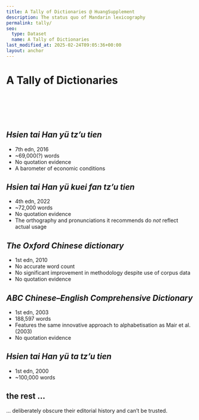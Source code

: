 ```yaml
---
title: A Tally of Dictionaries @ HuangSupplement
description: The status quo of Mandarin lexicography
permalink: tally/
seo:
  type: Dataset
  name: A Tally of Dictionaries
last_modified_at: 2025-02-24T09:05:36+00:00
layout: anchor
---
```

# A Tally of Dictionaries
&nbsp;  
&nbsp;  
&nbsp;  
&nbsp;  
## _Hsien tai Han yü tz’u tien_

- 7th edn, 2016
- ~69,000(?) words
- No quotation evidence
- A barometer of economic conditions

## _Hsien tai Han yü kuei fan tz’u tien_

- 4th edn, 2022
- ~72,000 words
- No quotation evidence
- The orthography and pronunciations it recommends do _not_ reflect actual usage

## _The Oxford Chinese dictionary_

- 1st edn, 2010
- No accurate word count 
- No significant improvement in methodology despite use of corpus data
- No quotation evidence

## _ABC Chinese–English Comprehensive Dictionary_

- 1st edn, 2003
- 188,597 words
- Features the same innovative approach to alphabetisation as Mair et al. (2003)
- No quotation evidence

## _Hsien tai Han yü ta tz’u tien_

- 1st edn, 2000
- ~100,000 words

## the rest …
… deliberately obscure their editorial history and can’t be trusted.
